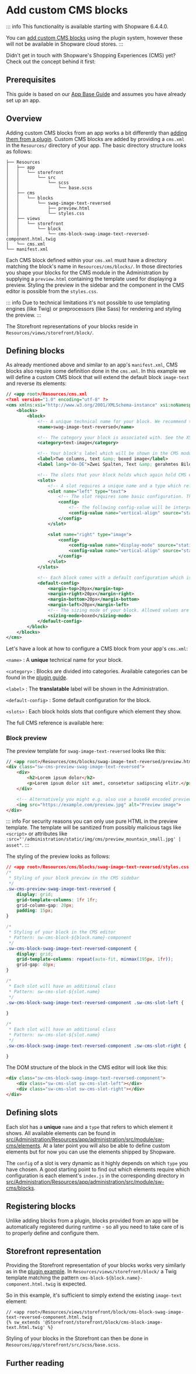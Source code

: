 # Add custom CMS blocks

::: info
This functionality is available starting with Shopware 6.4.4.0.

You can [add custom CMS blocks](../../../plugins/content/cms/add-cms-block) using the plugin system, however these will not be available in Shopware cloud stores.
:::

Didn't get in touch with Shopware's Shopping Experiences \(CMS\) yet? Check out the concept behind it first:

<PageRef page="../../../../../concepts/commerce/core/shopping-experiences-cms" />

## Prerequisites

This guide is based on our [App Base Guide](../../app-base-guide) and assumes you have already set up an app.

## Overview

Adding custom CMS blocks from an app works a bit differently than [adding them from a plugin](../../../plugins/content/cms/add-cms-block).
Custom CMS blocks are added by providing a `cms.xml` in the `Resources/` directory of your app.
The basic directory structure looks as follows:

```text
├── Resources
│   ├── app
│   │   └── storefront
│   │       └── src
│   │           └── scss
│   │               └── base.scss
│   ├── cms
│   │   └── blocks
│   │       └── swag-image-text-reversed
│   │           ├── preview.html
│   │           └── styles.css
│   ├── views
│   │   └── storefront
│   │       └── block
│   │           └── cms-block-swag-image-text-reversed-component.html.twig
│   └── cms.xml
└── manifest.xml
```

Each CMS block defined within your `cms.xml` must have a directory matching the block's name in `Resources/cms/blocks/`.
In those directories you shape your blocks for the CMS module in the Administration by supplying a `preview.html` containing the template used for displaying a preview.
Styling the preview in the sidebar and the component in the CMS editor is possible from the `styles.css`.

::: info
Due to technical limitations it's not possible to use templating engines \(like Twig\) or preprocessors \(like Sass\) for rendering and styling the preview.
:::

The Storefront representations of your blocks reside in `Resources/views/storefront/block/`.

## Defining blocks

As already mentioned above and similar to an app's `manifest.xml`, CMS blocks also require some definition done in the `cms.xml`.
In this example we will define a custom CMS block that will extend the default block `image-text` and reverse its elements:

```xml
// <app root>/Resources/cms.xml
<?xml version="1.0" encoding="utf-8" ?>
<cms xmlns:xsi="http://www.w3.org/2001/XMLSchema-instance" xsi:noNamespaceSchemaLocation="https://raw.githubusercontent.com/shopware/platform/trunk/src/Core/Framework/App/Cms/Schema/cms-1.0.xsd">
    <blocks>
        <block>
            <!-- A unique technical name for your block. We recommend to use a shorthand prefix for your company, e.g. "Swag" for shopware AG. -->
            <name>swag-image-text-reversed</name>

            <!-- The category your block is associated with. See the XSD for available categories. -->
            <category>text-image</category>

            <!-- Your block's label which will be shown in the CMS module in the Administration. -->
            <label>Two columns, text &amp; boxed image</label>
            <label lang="de-DE">Zwei Spalten, Text &amp; gerahmtes Bild</label>

            <!-- The slots that your block holds which again hold CMS elements. -->
            <slots>
                <!-- A slot requires a unique name and a type which refers to the CMS element it shows. Right now you can only use the CMS elements provided by Shopware but at a later point you will be able to add custom elements too. -->
                <slot name="left" type="text">
                    <!-- The slot requires some basic configuration. The following config-value elements highly depend on which element the slot holds. -->
                    <config>
                        <!-- The following config-value will be interpreted as 'verticalAlign: { source: "static", value: "top"}' in the JavaScript. -->
                        <config-value name="vertical-align" source="static" value="top"/>
                    </config>
                </slot>

                <slot name="right" type="image">
                    <config>
                        <config-value name="display-mode" source="static" value="auto"/>
                        <config-value name="vertical-align" source="static" value="top"/>
                    </config>
                </slot>
            </slots>

            <!-- Each block comes with a default configuration which is pre-filled and customizable when adding a block to a section in the CMS module in the Administration. -->
            <default-config>
                <margin-top>20px</margin-top>
                <margin-right>20px</margin-right>
                <margin-bottom>20px</margin-bottom>
                <margin-left>20px</margin-left>
                <!-- The sizing mode of your block. Allowed values are "boxed" or "full_width". -->
                <sizing-mode>boxed</sizing-mode>
            </default-config>
        </block>
    </blocks>
</cms>
```

Let's have a look at how to configure a CMS block from your app's `cms.xml`:

`<name>` : A **unique** technical name for your block.

`<category>` : Blocks are divided into categories. Available categories can be found in the [plugin guide](../../../plugins/content/cms/add-cms-block#custom-block-in-the-administration).

`<label>` : The **translatable** label will be shown in the Administration.

`<default-config>` : Some default configuration for the block.

`<slots>` : Each block holds slots that configure which element they show.

The full CMS reference is available here:

<PageRef page="../../../../../resources/references/app-reference/cms-reference" />

### Block preview

The preview template for `swag-image-text-reversed` looks like this:

```html
// <app root>/Resources/cms/blocks/swag-image-text-reversed/preview.html
<div class="sw-cms-preview-swag-image-text-reversed">
    <div>
        <h2>Lorem ipsum dolor</h2>
        <p>Lorem ipsum dolor sit amet, consetetur sadipscing elitr.</p>
    </div>

    <!-- Alternatively you might e.g. also use a base64 encoded preview image instead of an external resource. -->
    <img src="https://example.com/preview.jpg" alt="Preview image">
</div>
```

::: info
For security reasons you can only use pure HTML in the preview template.
The template will be sanitized from possibly malicious tags like `<script>` or attributes like `:src="'/administration/static/img/cms/preview_mountain_small.jpg' | asset"`.
:::

The styling of the preview looks as follows:
```css
// <app root>/Resources/cms/blocks/swag-image-text-reversed/styles.css
/* 
 * Styling of your block preview in the CMS sidebar
 */
.sw-cms-preview-swag-image-text-reversed {
    display: grid;
    grid-template-columns: 1fr 1fr;
    grid-column-gap: 20px;
    padding: 15px;
}

/*
 * Styling of your block in the CMS editor
 * Pattern: sw-cms-block-${block.name}-component
 */
.sw-cms-block-swag-image-text-reversed-component {
    display: grid;
    grid-template-columns: repeat(auto-fit, minmax(195px, 1fr));
    grid-gap: 40px;
}

/*
 * Each slot will have an additional class
 * Pattern: sw-cms-slot-${slot.name}
 */
.sw-cms-block-swag-image-text-reversed-component .sw-cms-slot-left {
    
}

/*
 * Each slot will have an additional class
 * Pattern: sw-cms-slot-${slot.name}
 */
.sw-cms-block-swag-image-text-reversed-component .sw-cms-slot-right {

}
```

The DOM structure of the block in the CMS editor will look like this:

```html
<div class="sw-cms-block-swag-image-text-reversed-component">
    <div class="sw-cms-slot sw-cms-slot-left"></div>
    <div class="sw-cms-slot sw-cms-slot-right"></div>
</div>
```

## Defining slots

Each slot has a **unique** `name` and a `type` that refers to which element it shows.
All available elements can be found in [src/Administration/Resources/app/administration/src/module/sw-cms/elements](https://github.com/shopware/platform/tree/trunk/src/Administration/Resources/app/administration/src/module/sw-cms/elements).
At a later point you will also be able to define custom elements but for now you can use the elements shipped by Shopware.

The `config` of a slot is very dynamic as it highly depends on which `type` you have chosen.
A good starting point to find out which elements require which configuration is each element's `index.js` in the corresponding directory in [src/Administration/Resources/app/administration/src/module/sw-cms/blocks](https://github.com/shopware/platform/tree/trunk/src/Administration/Resources/app/administration/src/module/sw-cms/blocks).

## Registering blocks

Unlike adding blocks from a plugin, blocks provided from an app will be automatically registered during runtime - so all you need to take care of is to properly define and configure them.

## Storefront representation

Providing the Storefront representation of your blocks works very similarly as in the [plugin example](../../../plugins/content/cms/add-cms-block#storefront-representation).
In `Resources/views/storefront/block/` a Twig template matching the pattern `cms-block-${block.name}-component.html.twig` is expected.

So in this example, it's sufficient to simply extend the existing `image-text` element:
```twig
// <app root>/Resources/views/storefront/block/cms-block-swag-image-text-reversed-component.html.twig
{% sw_extends '@Storefront/storefront/block/cms-block-image-text.html.twig' %}
```

Styling of your blocks in the Storefront can then be done in `Resources/app/storefront/src/scss/base.scss`.

## Further reading

<PageRef page="../../../../../resources/references/app-reference/cms-reference" />
